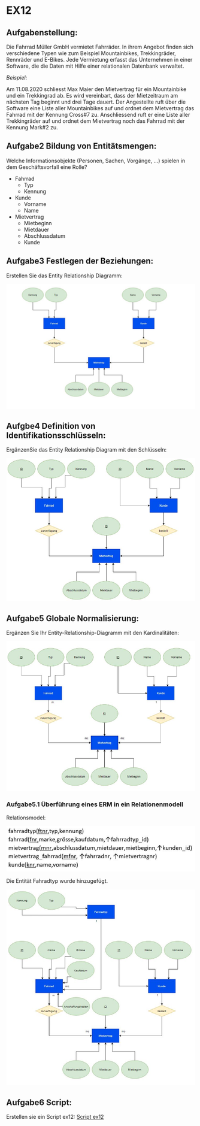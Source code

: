 # EX12

## Aufgabenstellung:


Die Fahrrad Müller GmbH vermietet Fahrräder. In ihrem Angebot finden sich verschiedene Typen wie zum  Beispiel Mountainbikes, Trekkingräder, Rennräder und E-Bikes.  Jede  Vermietung  erfasst  das Unternehmen in einer Software, die die Daten mit Hilfe einer relationalen Datenbank verwaltet.

*Beispiel:*

Am 11.08.2020 schliesst Max Maier den Mietvertrag für ein Mountainbike und ein Trekkingrad ab. Es wird vereinbart, dass der Mietzeitraum am nächsten Tag beginnt und drei Tage dauert. Der Angestellte ruft über die Software eine Liste aller Mountainbikes auf und ordnet dem Mietvertrag das Fahrrad mit der Kennung Cross#7 zu. Anschliessend ruft er eine Liste aller Trekkingräder auf und ordnet dem Mietvertrag noch das Fahrrad mit der Kennung Mark#2 zu.


## Aufgabe2 Bildung von Entitätsmengen:


Welche Informationsobjekte (Personen, Sachen, Vorgänge, ...) spielen in dem Geschäftsvorfall eine Rolle?

- Fahrrad
    - Typ
    - Kennung
- Kunde
    - Vorname
    - Name
- Mietvertrag
    - Mietbeginn
    - Mietdauer
    - Abschlussdatum
    - Kunde


##  Aufgabe3 Festlegen der Beziehungen:


Erstellen Sie das Entity Relationship Diagramm:


![**ERM Aufgabe 3**](/image/ex12_Aufgabe3.JPG)


## Aufgbe4 Definition von Identifikationsschlüsseln:


ErgänzenSie das Entity Relationship Diagram mit den Schlüsseln:


![**ERM Aufgabe 4**](/image/ex12_Aufgabe4.JPG)


## Aufgabe5 Globale Normalisierung:


Ergänzen Sie Ihr Entity-Relationship-Diagramm mit den Kardinalitäten:


![ERM Aufgabe 5](/image/ex12_Aufgabe5.JPG)

### Aufgabe5.1 Überführung eines ERM in ein Relationenmodell

Relationsmodel:

![ERM Aufgabe 5.2](/image/ex12_relationenmodel.JPG)


Die Entität Fahradtyp wurde hinzugefügt.


![ERM Aufgabe 5.2.1](/image/ex12_Aufgabe5.2.JPG)

## Aufgabe6 Script:

Erstellen sie ein Script ex12:
[Script ex12](/Scripts/ex12.sql)



